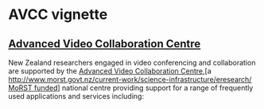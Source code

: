 # AVCC vignette

## [Advanced Video Collaboration Centre](http://avcc.karen.net.nz/)

New Zealand researchers engaged in video conferencing and collaboration are supported by the [Advanced Video Collaboration Centre](http://avcc.karen.net.nz/),[a [http://www.morst.govt.nz/current-work/science-infrastructure/eresearch/ MoRST funded](http://www.you.sexcam.com)] national centre providing support for a range of frequently used applications and services including:

